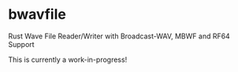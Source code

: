 # bwavfile
Rust Wave File Reader/Writer with Broadcast-WAV, MBWF and RF64 Support

This is currently a work-in-progress!